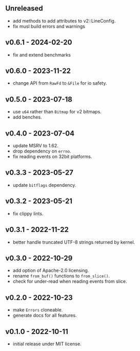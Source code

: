 <a name="unreleased"></a>

## Unreleased

- add methods to add attributes to v2::LineConfig.
- fix musl build errors and warnings

<a name="v0.6.1"></a>

## v0.6.1 - 2024-02-20

- fix and extend benchmarks

<a name="v0.6.0"></a>

## v0.6.0 - 2023-11-22

- change API from `RawFd` to `&File` for io safety.

<a name="v0.5.0"></a>

## v0.5.0 - 2023-07-18

- use `u64` rather than `Bitmap` for v2 bitmaps.
- add benches.

<a name="v0.4.0"></a>

## v0.4.0 - 2023-07-04

- update MSRV to 1.62.
- drop dependency on `errno`.
- fix reading events on 32bit platforms.

<a name="v0.3.3"></a>

## v0.3.3 - 2023-05-27

- update `bitflags` dependency.

<a name="v0.3.2"></a>

## v0.3.2 - 2023-05-21

- fix clippy lints.

<a name="v0.3.1"></a>

## v0.3.1 - 2022-11-22

- better handle truncated UTF-8 strings returned by kernel.

<a name="v0.3.0"></a>

## v0.3.0 - 2022-10-29

- add option of Apache-2.0 licensing.
- rename `from_buf()` functions to `from_slice()`.
- check for under-read when reading events from slice.

<a name="v0.2.0"></a>

## v0.2.0 - 2022-10-23

- make `Errors` cloneable.
- generate docs for all features.

<a name="v0.1.0"></a>

## v0.1.0 - 2022-10-11

- initial release under MIT license.
